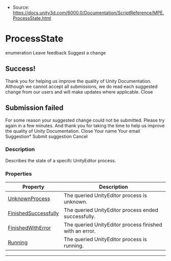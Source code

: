 * Source: https://docs.unity3d.com/6000.0/Documentation/ScriptReference/MPE.ProcessState.html

# ProcessState
enumeration
Leave feedback
Suggest a change
## Success!
Thank you for helping us improve the quality of Unity Documentation. Although we cannot accept all submissions, we do read each suggested change from our users and will make updates where applicable.
Close
## Submission failed
For some reason your suggested change could not be submitted. Please <a>try again</a> in a few minutes. And thank you for taking the time to help us improve the quality of Unity Documentation.
Close
Your name Your email Suggestion* Submit suggestion
Cancel
### Description
Describes the state of a specifc UnityEditor process.
### Properties
Property | Description  
---|---  
[UnknownProcess](https://docs.unity3d.com/6000.0/Documentation/ScriptReference/MPE.ProcessState.UnknownProcess.html) | The queried UnityEditor process is unknown.  
[FinishedSuccessfully](https://docs.unity3d.com/6000.0/Documentation/ScriptReference/MPE.ProcessState.FinishedSuccessfully.html) | The queried UnityEditor process ended successfully.  
[FinishedWithError](https://docs.unity3d.com/6000.0/Documentation/ScriptReference/MPE.ProcessState.FinishedWithError.html) | The queried UnityEditor process finished with an error.  
[Running](https://docs.unity3d.com/6000.0/Documentation/ScriptReference/MPE.ProcessState.Running.html) | The queried UnityEditor process is running.  
* * *
